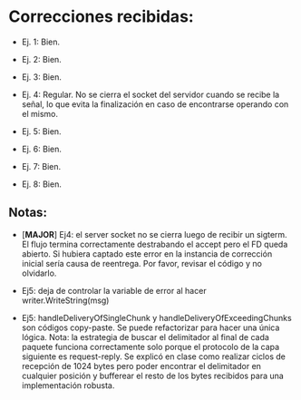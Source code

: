 # Correcciones recibidas:

- Ej. 1: Bien.

- Ej. 2: Bien.

- Ej. 3: Bien.

- Ej. 4: Regular. No se cierra el socket del servidor cuando se recibe la señal, lo que evita la finalización en caso de encontrarse operando con el mismo.

- Ej. 5: Bien.

- Ej. 6: Bien.

- Ej. 7: Bien.

- Ej. 8: Bien.

## Notas:

- \[**MAJOR**\] Ej4: el server socket no se cierra luego de recibir un sigterm. El flujo termina correctamente destrabando el accept pero el FD queda abierto. Si hubiera captado este error en la instancia de corrección inicial sería causa de reentrega. Por favor, revisar el código y no olvidarlo.

- Ej5: deja de controlar la variable de error al hacer writer.WriteString(msg)

- Ej5: handleDeliveryOfSingleChunk y handleDeliveryOfExceedingChunks son códigos copy-paste. Se puede refactorizar para hacer una única lógica. Nota: la estrategia de buscar el delimitador al final de cada paquete funciona correctamente solo porque el protocolo de la capa siguiente es request-reply. Se explicó en clase como realizar ciclos de recepción de 1024 bytes pero poder encontrar el delimitador en cualquier posición y bufferear el resto de los bytes recibidos para una implementación robusta.
